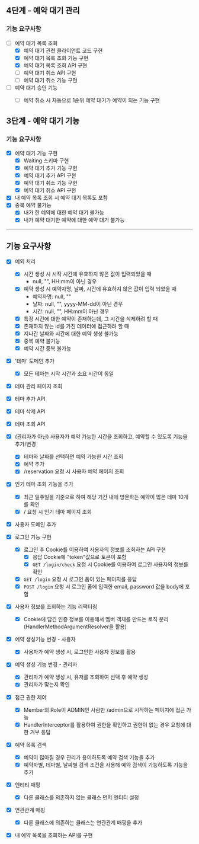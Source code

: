 ## 4단계 - 예약 대기 관리

### 기능 요구사항

- [ ] 예약 대기 목록 조회
  - [x] 예약 대기 관련 클라이언트 코드 구현
  - [x] 예약 대기 목록 조회 기능 구현
  - [x] 예약 대기 목록 조회 API 구현
  - [ ] 예약 대기 취소 API 구현
  - [ ] 예약 대기 취소 기능 구현
- [ ] 예약 대기 승인 기능
  - [ ] 예약 취소 시 자동으로 1순위 예약 대기가 예약이 되는 기능 구현


## 3단계 - 예약 대기 기능

### 기능 요구사항

- [x] 예약 대기 기능 구현
  - [x] Waiting 스키마 구현
  - [x] 예약 대기 추가 기능 구현
  - [x] 예약 대기 추가 API 구현
  - [x] 예약 대기 취소 기능 구현
  - [x] 예약 대기 취소 API 구현
- [x] 내 예약 목록 조회 시 예약 대기 목록도 포함
- [x] 중복 예약 불가능
  - [x] 내가 한 예약에 대한 예약 대기 불가능
  - [x] 내가 예약 대기한 예약에 대한 예약 대기 불가능

---

## 기능 요구사항
- [x] 예외 처리
  - [x] 시간 생성 시 시작 시간에 유효하지 않은 값이 입력되었을 때
    - null, "", HH:mm이 아닌 경우
  - [x] 예약 생성 시 예약자명, 날짜, 시간에 유효하지 않은 값이 입력 되었을 때
    - 예약자명: null, ""
    - 날짜: null, "", yyyy-MM-dd이 아닌 경우
    - 시간: null, "", HH:mm이 아닌 경우
  - [x] 특정 시간에 대한 예약이 존재하는데, 그 시간을 삭제하려 할 때
  - [x] 존재하지 않는 id를 가진 데이터에 접근하려 할 때
  - [x] 지나간 날짜와 시간에 대한 예약 생성 불가능
  - [x] 중복 예약 불가능
  - [x] 예약 시간 중복 불가능

- [x] '테마' 도메인 추가
  - [x] 모든 테마는 시작 시간과 소요 시간이 동일
- [x] 테마 관리 페이지 조회
- [x] 테마 추가 API
- [x] 테마 삭제 API
- [x] 테마 조회 API

- [x] (관리자가 아닌) 사용자가 예약 가능한 시간을 조회하고, 예약할 수 있도록 기능을 추가/변경
  - [x] 테마와 날짜를 선택하면 예약 가능한 시간 조회
  - [x] 예약 추가
  - [X] /reservation 요청 시 사용자 예약 페이지 조회
- [x] 인기 테마 조회 기능을 추가
  - [x] 최근 일주일을 기준으로 하여 해당 기간 내에 방문하는 예약이 많은 테마 10개를 확인
  - [x] / 요청 시 인기 테마 페이지 조회

- [x] 사용자 도메인 추가
- [x] 로그인 기능 구현
  - [x] 로그인 후 Cookie를 이용하여 사용자의 정보를 조회하는 API 구현
    - [x] 응답 Cookie에 "token"값으로 토큰이 포함
    - [x] `GET /login/check` 요청 시 Cookie를 이용하여 로그인 사용자의 정보를 확인
  - [x] `GET /login` 요청 시 로그인 폼이 있는 페이지를 응답
  - [x] `POST /login` 요청 시 로그인 폼에 입력한 email, password 값을 body에 포함
  
- [x] 사용자 정보를 조회하는 기능 리팩터링
  - [x] Cookie에 담긴 인증 정보를 이용해서 멤버 객체를 만드는 로직 분리(HandlerMethodArgumentResolver을 활용)
  
- [x] 예약 생성기능 변경 - 사용자
  - [x] 사용자가 예약 생성 시, 로그인한 사용자 정보를 활용

- [x] 예약 생성 기능 변경 - 관리자
  - [x] 관리자가 예약 생성 시, 유저를 조회하여 선택 후 예약 생성
  - [x] 관리자가 맞는지 확인

- [x] 접근 권한 제어
  - [x] Member의 Role이 ADMIN인 사람만 /admin으로 시작하는 페이지에 접근 가능
  - [x] HandlerInterceptor를 활용하여 권한을 확인하고 권한이 없는 경우 요청에 대한 거부 응답

- [x] 예약 목록 검색
  - [x] 예약이 많아질 경우 관리가 용이하도록 예약 검색 기능을 추가
  - [x] 예약자별, 테마별, 날짜별 검색 조건을 사용해 예약 검색이 가능하도록 기능을 추가

- [x] 엔티티 매핑
  - [x] 다른 클래스를 의존하지 않는 클래스 먼저 엔티티 설정

- [x] 연관관계 매핑
  - [x] 다른 클래스에 의존하는 클래스는 연관관계 매핑을 추가

- [x] 내 예약 목록을 조회하는 API를 구현
